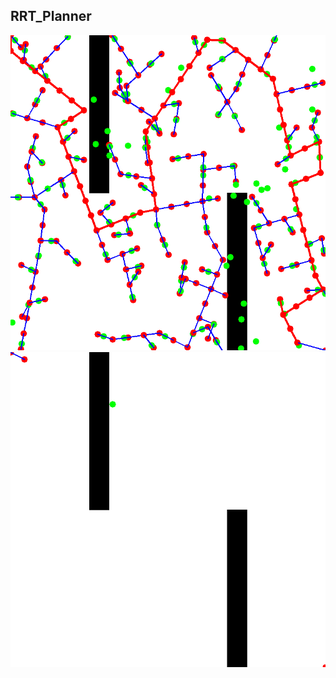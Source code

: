 ## RRT_Planner
![img](https://github.com/softdream/RRT_Planner/blob/master/rrt.png) </br>
![img](https://github.com/softdream/RRT_Planner/blob/master/rrt.gif) </br>

